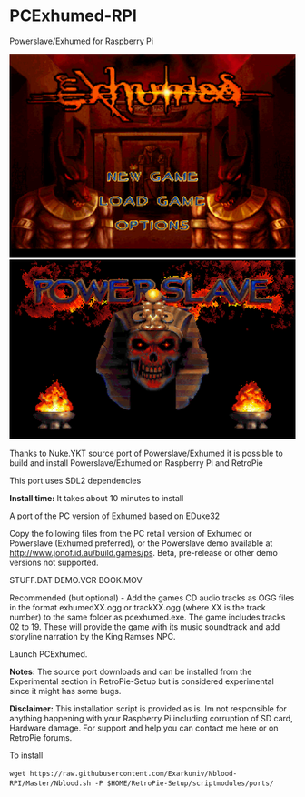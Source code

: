 # PCExhumed-RPI
Powerslave/Exhumed for Raspberry Pi

![PCExhumed-RPI](https://github.com/Exarkuniv/PCExhumed-RPI/blob/Master/Screenshots/exhumed-2.png)
![PCExhumed-RPI](https://github.com/Exarkuniv/PCExhumed-RPI/blob/Master/Screenshots/powerslave.png)

Thanks to Nuke.YKT source port of Powerslave/Exhumed it is possible to build and install Powerslave/Exhumed 
on Raspberry Pi and RetroPie

This port uses SDL2 dependencies

**Install time:**
It takes about 10 minutes to install

A port of the PC version of Exhumed based on EDuke32

   Copy the following files from the PC retail version of Exhumed or Powerslave (Exhumed preferred), or the Powerslave demo available at http://www.jonof.id.au/build.games/ps. Beta, pre-release or other demo versions not supported.

   STUFF.DAT
   DEMO.VCR
   BOOK.MOV

   Recommended (but optional) - Add the games CD audio tracks as OGG files in the format exhumedXX.ogg or trackXX.ogg (where XX is the track number) to the same folder as pcexhumed.exe. The game includes tracks 02 to 19. These will provide the game with its music soundtrack and add storyline narration by the King Ramses NPC.

   Launch PCExhumed.


**Notes:**
The source port downloads and can be installed from the Experimental section in RetroPie-Setup but is considered experimental since it might has some bugs.

**Disclaimer:** This installation script is provided as is. Im not responsible for anything happening with your Raspberry Pi including corruption of SD card, Hardware damage. 
For support and help you can contact me here or on RetroPie forums.

To install

`wget https://raw.githubusercontent.com/Exarkuniv/Nblood-RPI/Master/Nblood.sh -P $HOME/RetroPie-Setup/scriptmodules/ports/`
